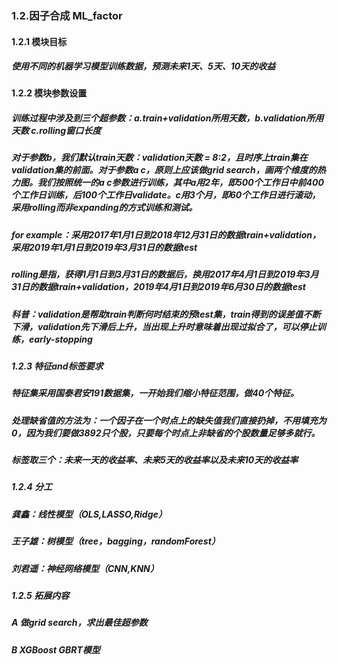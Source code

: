 ### 1.2.因子合成 ML_factor
#### 1.2.1 模块目标
##### 使用不同的机器学习模型训练数据，预测未来1天、5天、10天的收益
#### 1.2.2 模块参数设置
##### 训练过程中涉及到三个超参数：a.train+validation所用天数，b.validation所用天数 c.rolling窗口长度
##### 对于参数b，我们默认train天数：validation天数 = 8:2，且时序上train集在validation集的前面。对于参数a c，原则上应该做grid search，画两个维度的热力图。我们按照统一的a c参数进行训练，其中a用2年，即500个工作日中前400个工作日训练，后100个工作日validate。c用3个月，即60个工作日进行滚动，采用rolling而非expanding的方式训练和测试。
##### for example：采用2017年1月1日到2018年12月31日的数据train+validation，采用2019年1月1日到2019年3月31日的数据test
##### rolling是指，获得1月1日到3月31日的数据后，换用2017年4月1日到2019年3月31日的数据train+validation，2019年4月1日到2019年6月30日的数据test
##### 科普：validation是帮助train判断何时结束的预test集，train得到的误差值不断下滑，validation先下滑后上升，当出现上升时意味着出现过拟合了，可以停止训练，early-stopping
##### 1.2.3 特征and标签要求
##### 特征集采用国泰君安191数据集，一开始我们缩小特征范围，做40个特征。
##### 处理缺省值的方法为：一个因子在一个时点上的缺失值我们直接扔掉，不用填充为0，因为我们要做3892只个股，只要每个时点上非缺省的个股数量足够多就行。
##### 标签取三个：未来一天的收益率、未来5天的收益率以及未来10天的收益率
##### 1.2.4 分工
##### 龚鑫：线性模型（OLS,LASSO,Ridge）
##### 王子雄：树模型（tree，bagging，randomForest）
##### 刘君遥：神经网络模型（CNN,KNN）
##### 1.2.5 拓展内容
##### A 做grid search，求出最佳超参数
##### B XGBoost GBRT模型
